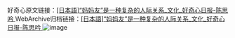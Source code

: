 好奇心原文链接：[[日本語]“妈妈友”是一种复杂的人际关系_文化_好奇心日报-陈思吟 ](https://www.qdaily.com/articles/11294.html)
WebArchive归档链接：[[日本語]“妈妈友”是一种复杂的人际关系_文化_好奇心日报-陈思吟 ](http://web.archive.org/web/20190623164158/https://www.qdaily.com/articles/11294.html)
![image](http://ww3.sinaimg.cn/large/007d5XDply1g3wgq2t1buj30u02sw7wh)